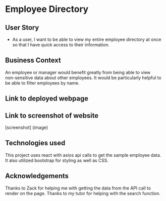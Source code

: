 # Employee Directory

## User Story

* As a user, I want to be able to view my entire employee directory at once so that I have quick access to their information.

## Business Context

An employee or manager would benefit greatly from being able to view non-sensitive data about other employees. It would be particularly helpful to be able to filter employees by name.

## Link to deployed webpage

## Link to screenshot of website
[screenshot] (image)

## Technologies used
This project uses react with axios api calls to get the sample employee data. It also utilized bootstrap for styling as well as CSS. 

## Acknowledgements
Thanks to Zack for helping me with getting the data from the API call to render on the page. Thanks to my tutor for helping with the search function. 
